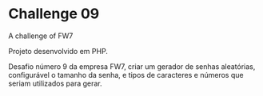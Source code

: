 # Challenge 09
A challenge of FW7

Projeto desenvolvido em PHP.

Desafio número 9 da empresa FW7, criar um gerador de senhas aleatórias, configurável o tamanho da senha, e tipos de caracteres e números que seriam utilizados para gerar.
